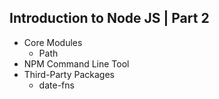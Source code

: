 ## Introduction to Node JS | Part 2

- Core Modules
    - Path
- NPM Command Line Tool
- Third-Party Packages
    - date-fns
